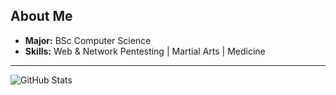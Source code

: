 ## About Me 

- **Major:** BSc Computer Science
- **Skills:**  Web & Network Pentesting | Martial Arts | Medicine 
---

![GitHub Stats](https://github-readme-stats.vercel.app/api?username=d0txecute&show_icons=true&theme=dark) 

